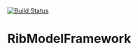 [![Build Status](https://travis-ci.org/clandere/RibModelFramework.svg)](https://travis-ci.org/clandere/RibModelFramework)
# RibModelFramework
